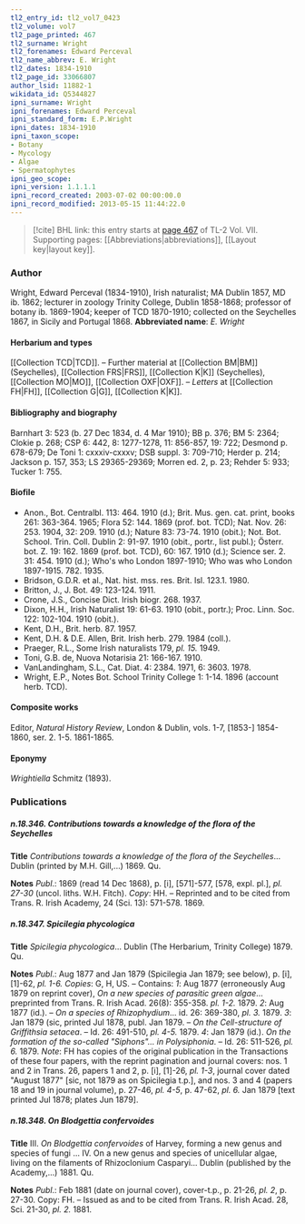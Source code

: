 ```yaml
---
tl2_entry_id: tl2_vol7_0423
tl2_volume: vol7
tl2_page_printed: 467
tl2_surname: Wright
tl2_forenames: Edward Perceval
tl2_name_abbrev: E. Wright
tl2_dates: 1834-1910
tl2_page_id: 33066807
author_lsid: 11882-1
wikidata_id: Q5344827
ipni_surname: Wright
ipni_forenames: Edward Perceval
ipni_standard_form: E.P.Wright
ipni_dates: 1834-1910
ipni_taxon_scope: 
- Botany
- Mycology
- Algae
- Spermatophytes
ipni_geo_scope: 
ipni_version: 1.1.1.1
ipni_record_created: 2003-07-02 00:00:00.0
ipni_record_modified: 2013-05-15 11:44:22.0
---
```



> [!cite] BHL link: this entry starts at [page 467](https://www.biodiversitylibrary.org/page/33066807) of TL-2 Vol. VII.
> Supporting pages: [[Abbreviations|abbreviations]], [[Layout key|layout key]].

### Author

Wright, Edward Perceval (1834-1910), Irish naturalist; MA Dublin 1857, MD ib. 1862; lecturer in zoology Trinity College, Dublin 1858-1868; professor of botany ib. 1869-1904; keeper of TCD 1870-1910; collected on the Seychelles 1867, in Sicily and Portugal 1868. 
**Abbreviated name**: *E. Wright*

#### Herbarium and types

[[Collection TCD|TCD]]. – Further material at [[Collection BM|BM]] (Seychelles), [[Collection FRS|FRS]], [[Collection K|K]] (Seychelles), [[Collection MO|MO]], [[Collection OXF|OXF]]. – *Letters* at [[Collection FH|FH]], [[Collection G|G]], [[Collection K|K]].

#### Bibliography and biography

Barnhart 3: 523 (b. 27 Dec 1834, d. 4 Mar 1910); BB p. 376; BM 5: 2364; Clokie p. 268; CSP 6: 442, 8: 1277-1278, 11: 856-857, 19: 722; Desmond p. 678-679; De Toni 1: cxxxiv-cxxxv; DSB suppl. 3: 709-710; Herder p. 214; Jackson p. 157, 353; LS 29365-29369; Morren ed. 2, p. 23; Rehder 5: 933; Tucker 1: 755.

#### Biofile

- Anon., Bot. Centralbl. 113: 464. 1910 (d.); Brit. Mus. gen. cat. print, books 261: 363-364. 1965; Flora 52: 144. 1869 (prof. bot. TCD); Nat. Nov. 26: 253. 1904, 32: 209. 1910 (d.); Nature 83: 73-74. 1910 (obit.); Not. Bot. School. Trin. Coll. Dublin 2: 91-97. 1910 (obit., portr., list publ.); Österr. bot. Z. 19: 162. 1869 (prof. bot. TCD), 60: 167. 1910 (d.); Science ser. 2. 31: 454. 1910 (d.); Who's who London 1897-1910; Who was who London 1897-1915. 782. 1935.
- Bridson, G.D.R. et al., Nat. hist. mss. res. Brit. Isl. 123.1. 1980.
- Britton, J., J. Bot. 49: 123-124. 1911.
- Crone, J.S., Concise Dict. Irish biogr. 268. 1937.
- Dixon, H.H., Irish Naturalist 19: 61-63. 1910 (obit., portr.); Proc. Linn. Soc. 122: 102-104. 1910 (obit.).
- Kent, D.H., Brit. herb. 87. 1957.
- Kent, D.H. & D.E. Allen, Brit. Irish herb. 279. 1984 (coll.).
- Praeger, R.L., Some Irish naturalists 179, *pl. 15.* 1949.
- Toni, G.B. de, Nuova Notarisia 21: 166-167. 1910.
- VanLandingham, S.L., Cat. Diat. 4: 2384. 1971, 6: 3603. 1978.
- Wright, E.P., Notes Bot. School Trinity College 1: 1-14. 1896 (account herb. TCD).

#### Composite works

Editor, *Natural History Review*, London & Dublin, vols. 1-7, \[1853-\] 1854-1860, ser. 2. 1-5. 1861-1865.

#### Eponymy

*Wrightiella* Schmitz (1893).

### Publications

##### n.18.346. Contributions towards a knowledge of the flora of the Seychelles

**Title**
*Contributions towards a knowledge of the flora of the Seychelles*... Dublin (printed by M.H. Gill,...) 1869. Qu.

**Notes**
*Publ*.: 1869 (read 14 Dec 1868), p. \[i\], \[571\]-577, \[578, expl. pl.\], *pl. 27-30* (uncol. liths. W.H. Fitch). *Copy*: HH. – Reprinted and to be cited from Trans. R. Irish Academy, 24 (Sci. 13): 571-578. 1869.

##### n.18.347. Spicilegia phycologica

**Title**
*Spicilegia phycologica*... Dublin (The Herbarium, Trinity College) 1879. Qu.

**Notes**
*Publ*.: Aug 1877 and Jan 1879 (Spicilegia Jan 1879; see below), p. \[i\], \[1\]-62, *pl. 1-6.*
*Copies*: G, H, US. – Contains:
*1*: Aug 1877 (erroneously Aug 1879 on reprint cover), *On a new species of parasitic green algae*... preprinted from Trans. R. Irish Acad. 26(8): 355-358. *pl. 1-2.* 1879.
*2*: Aug 1877 (id.). – *On a species of Rhizophydium*... id. 26: 369-380, *pl. 3.* 1879.
*3*: Jan 1879 (sic, printed Jul 1878, publ. Jan 1879. – *On the Cell-structure of Griffithsia* *setacea*. – Id. 26: 491-510, *pl. 4-5.* 1879.
*4*: Jan 1879 (id.). *On the formation of the so-called "Siphons"... in Polysiphonia*. – Id. 26: 511-526, *pl. 6.* 1879.
*Note*: FH has copies of the original publication in the Transactions of these four papers, with the reprint pagination and journal covers: nos. 1 and 2 in Trans. 26, papers 1 and 2, p. \[i\], \[1\]-26, *pl. 1-3*, journal cover dated "August 1877" \[sic, not 1879 as on Spicilegia t.p.\], and nos. 3 and 4 (papers 18 and 19 in journal volume), p. 27-46, *pl. 4-5*, p. 47-62, *pl. 6.* Jan 1879 \[text printed Jul 1878; plates Jun 1879\].

##### n.18.348. On Blodgettia confervoides

**Title**
III. *On Blodgettia confervoides* of Harvey, forming a new genus and species of fungi ... IV. On a new genus and species of unicellular algae, living on the filaments of Rhizoclonium Casparyi... Dublin (published by the Academy,...) 1881. Qu.

**Notes**
*Publ*.: Feb 1881 (date on journal cover), cover-t.p., p. 21-26, *pl. 2*, p. 27-30. Copy: FH. – Issued as and to be cited from Trans. R. Irish Acad. 28, Sci. 21-30, *pl. 2.* 1881.

